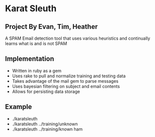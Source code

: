 # Karat Sleuth
## Project By Evan, Tim, Heather


A SPAM Email detection tool that uses various heuristics and continually learns
what is and is not SPAM


## Implementation

* Written in ruby as a gem
* Uses rake to pull and normalize training and testing data
* Takes advantage of the mail gem to parse messages
* Uses bayesian filtering on subject and email contents
* Allows for persisting data storage


## Example
 * ./karatsleuth
 * ./karatsleuth ../training/unknown
 * ./karatsleuth ../training/known ham
